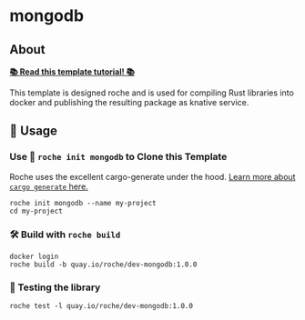 # mongodb

## About

[**📚 Read this template tutorial! 📚**](https://roche-rs.org/tutorials/project.html)

This template is designed roche and is used for compiling Rust libraries into docker and 
publishing the resulting package as knative service.

## 🚴 Usage

### Use 🐑 `roche init mongodb` to Clone this Template

Roche uses the excellent cargo-generate under the hood.
[Learn more about `cargo generate` here.](https://github.com/ashleygwilliams/cargo-generate)

```
roche init mongodb --name my-project
cd my-project
```

### 🛠️ Build with `roche build`

```
docker login
roche build -b quay.io/roche/dev-mongodb:1.0.0
```

### 🔬 Testing the library

```
roche test -l quay.io/roche/dev-mongodb:1.0.0
```


